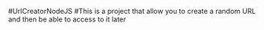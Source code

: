 #UrlCreatorNodeJS
#This is a project that allow you to create a random URL and then be able to access to it later
